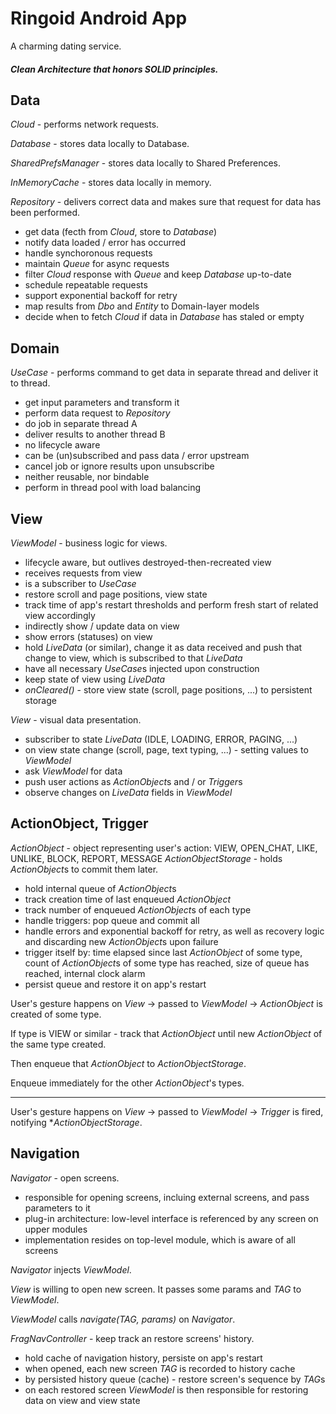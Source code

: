 # Ringoid Android App
A charming dating service.

##### Clean Architecture that honors SOLID principles.

## Data

*Cloud* - performs network requests.

*Database* - stores data locally to Database.

*SharedPrefsManager* - stores data locally to Shared Preferences.

*InMemoryCache* - stores data locally in memory.

*Repository* - delivers correct data and makes sure that request for data has been performed.

* get data (fecth from *Cloud*, store to *Database*)
* notify data loaded / error has occurred
* handle synchoronous requests
* maintain *Queue* for async requests
* filter *Cloud* response with *Queue* and keep *Database* up-to-date
* schedule repeatable requests
* support exponential backoff for retry
* map results from *Dbo* and *Entity* to Domain-layer models
* decide when to fetch *Cloud* if data in *Database* has staled or empty

## Domain

*UseCase* - performs command to get data in separate thread and deliver it to thread.

* get input parameters and transform it
* perform data request to *Repository*
* do job in separate thread A
* deliver results to another thread B
* no lifecycle aware
* can be (un)subscribed and pass data / error upstream
* cancel job or ignore results upon unsubscribe
* neither reusable, nor bindable
* perform in thread pool with load balancing

## View

*ViewModel* - business logic for views.

* lifecycle aware, but outlives destroyed-then-recreated view
* receives requests from view
* is a subscriber to *UseCase*
* restore scroll and page positions, view state
* track time of app's restart thresholds and perform fresh start of related view accordingly
* indirectly show / update data on view
* show errors (statuses) on view
* hold *LiveData* (or similar), change it as data received and push that change to view, which is subscribed to that *LiveData*
* have all necessary *UseCase*s injected upon construction
* keep state of view using *LiveData*
* *onCleared()* - store view state (scroll, page positions, ...) to persistent storage

*View* - visual data presentation.

* subscriber to state *LiveData* (IDLE, LOADING, ERROR, PAGING, ...)
* on view state change (scroll, page, text typing, ...) - setting values to *ViewModel*
* ask *ViewModel* for data
* push user actions as *ActionObject*s and / or *Trigger*s
* observe changes on *LiveData* fields in *ViewModel*

## ActionObject, Trigger

*ActionObject* - object representing user's action: VIEW, OPEN_CHAT, LIKE, UNLIKE, BLOCK, REPORT, MESSAGE
*ActionObjectStorage* - holds *ActionObject*s to commit them later.

* hold internal queue of *ActionObject*s
* track creation time of last enqueued *ActionObject*
* track number of enqueued *ActionObject*s of each type
* handle triggers: pop queue and commit all
* handle errors and exponential backoff for retry, as well as recovery logic and discarding new *ActionObject*s upon failure
* trigger itself by: time elapsed since last *ActionObject* of some type, count of *ActionObject*s of some type has reached, size of queue has reached, internal clock alarm
* persist queue and restore it on app's restart

User's gesture happens on *View* -> passed to *ViewModel* -> *ActionObject* is created of some type.

If type is VIEW or similar - track that *ActionObject* until new *ActionObject* of the same type created.

Then enqueue that *ActionObject* to *ActionObjectStorage*.

Enqueue immediately for the other *ActionObject*'s types.

--------------
User's gesture happens on *View* -> passed to *ViewModel* -> *Trigger* is fired, notifying **ActionObjectStorage*.

## Navigation

*Navigator* - open screens.

* responsible for opening screens, incluing external screens, and pass parameters to it
* plug-in architecture: low-level interface is referenced by any screen on upper modules
* implementation resides on top-level module, which is aware of all screens

*Navigator* injects *ViewModel*.

*View* is willing to open new screen. It passes some params and *TAG* to *ViewModel*.

*ViewModel* calls *navigate(TAG, params)* on *Navigator*.

*FragNavController* - keep track an restore screens' history.

* hold cache of navigation history, persiste on app's restart
* when opened, each new screen *TAG* is recorded to history cache
* by persisted history queue (cache) - restore screen's sequence by *TAG*s
* on each restored screen *ViewModel* is then responsible for restoring data on view and view state
